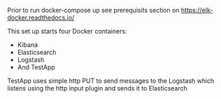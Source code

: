 Prior to run docker-compose up see prerequisits section on https://elk-docker.readthedocs.io/ 

This set up starts four Docker containers:
- Kibana
- Elasticsearch
- Logstash
- And TestApp

TestApp uses simple http PUT to send messages to the Logstash which listens using the http input plugin and sends it to Elasticsearch